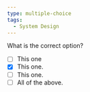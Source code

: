 ```yaml
---
type: multiple-choice
tags:
  - System Design
---
```

What is the correct option?

- [ ] This one
- [x] This one.
- [ ] This one.
- [ ] All of the above.
